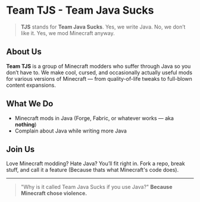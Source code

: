 # Team TJS - Team Java Sucks

> **TJS** stands for **Team Java Sucks**.
> Yes, we write Java. No, we don’t like it. Yes, we mod Minecraft anyway.

## About Us

**Team TJS** is a group of Minecraft modders who suffer through Java so you don’t have to.
We make cool, cursed, and occasionally actually useful mods for various versions of Minecraft — from quality-of-life tweaks to full-blown content expansions.

## What We Do

- Minecraft mods in Java (Forge, Fabric, or whatever works — aka **nothing**)
- Complain about Java while writing more Java

## Join Us

Love Minecraft modding? Hate Java? You’ll fit right in. Fork a repo, break stuff, and call it a feature (Because thats what Minecraft's code does).

---

> "Why is it called Team Java Sucks if you use Java?" 
> **Because Minecraft chose violence.**

